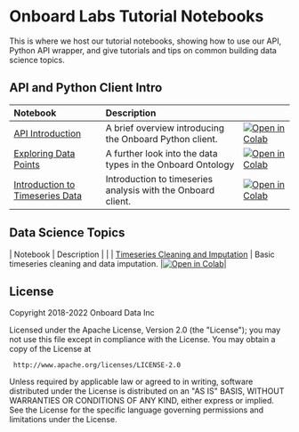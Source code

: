 # Onboard Labs Tutorial Notebooks

This is where we host our tutorial notebooks, showing how to use our API, Python API wrapper, and give tutorials and tips on common building data science topics.

## API and Python Client Intro
| Notebook     |      Description      |   |
|:----------|:-------------|:-------------|
| [API Introduction](https://github.com/onboard-labs/onboard-labs/blob/main/01_api_and_wrapper.ipynb)  | A brief overview introducing the Onboard Python client. |[![Open in Colab](https://colab.research.google.com/assets/colab-badge.svg)](https://githubtocolab.com/onboard-labs/onboard-labs/blob/main/01_api_and_wrapper.ipynb)
| [Exploring Data Points](https://github.com/onboard-labs/onboard-labs/blob/main/02_data-points-exploration-in-pandas.ipynb)  | A further look into the data types in the Onboard Ontology |[![Open in Colab](https://colab.research.google.com/assets/colab-badge.svg)](https://githubtocolab.com/onboard-labs/onboard-labs/blob/main/02_data-points-exploration-in-pandas.ipynb)|
| [Introduction to Timeseries Data](https://github.com/onboard-labs/onboard-labs/blob/main/03_time-series-analysis.ipynb)  | Introduction to timeseries analysis with the Onboard client. |[![Open in Colab](https://colab.research.google.com/assets/colab-badge.svg)](https://githubtocolab.com/onboard-labs/onboard-labs/blob/main/03_time-series-analysis.ipynb)| 

## Data Science Topics
| Notebook     |      Description      |   |
| [Timeseries Cleaning and Imputation](https://github.com/onboard-labs/onboard-labs/blob/main/04_timeseries_cleaning_and_imputation.ipynb)  | Basic timeseries cleaning and data imputation. |[![Open in Colab](https://colab.research.google.com/assets/colab-badge.svg)](https://githubtocolab.com/onboard-labs/onboard-labs/blob/main/04_timeseries_cleaning_and_imputation.ipynb)| 

## License

 Copyright 2018-2022 Onboard Data Inc

 Licensed under the Apache License, Version 2.0 (the "License");
 you may not use this file except in compliance with the License.
 You may obtain a copy of the License at

     http://www.apache.org/licenses/LICENSE-2.0

 Unless required by applicable law or agreed to in writing, software
 distributed under the License is distributed on an "AS IS" BASIS,
 WITHOUT WARRANTIES OR CONDITIONS OF ANY KIND, either express or implied.
 See the License for the specific language governing permissions and
 limitations under the License.